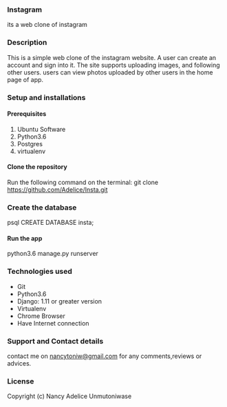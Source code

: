 ### Instagram
its a web clone of instagram
### Description
This is a simple web clone of the instagram website. A user can create an account and sign into it. The site supports uploading images, and following other users. users can view photos uploaded by other users in the home page of app.

### Setup and installations
#### Prerequisites
1. Ubuntu Software
2. Python3.6
3. Postgres
4. virtualenv
#### Clone the repository
Run the following command on the terminal: git clone https://github.com/Adelice/Insta.git
### Create the database
psql
CREATE DATABASE insta;
#### Run the app
python3.6 manage.py runserver
### Technologies used
* Git
* Python3.6
* Django: 1.11 or greater version
* Virtualenv
* Chrome Browser
* Have Internet connection
### Support and Contact details
contact me on nancytoniw@gmail.com for any comments,reviews or advices.
### License
Copyright (c) Nancy Adelice Unmutoniwase

